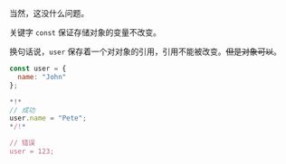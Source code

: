 当然，这没什么问题。

关键字 `const` 保证存储对象的变量不改变。

换句话说，`user` 保存着一个对对象的引用，引用不能被改变。~~但是对象可以~~。

```js run
const user = {
  name: "John"
};

*!*
// 成功
user.name = "Pete";
*/!*

// 错误
user = 123;
```
